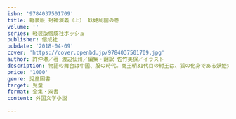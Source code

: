 ```yaml
---
isbn: '9784037501709'
title: 軽装版 封神演義（上） 妖姫乱国の巻
volume: ''
series: 軽装版偕成社ポッシュ
publisher: 偕成社
pubdate: '2018-04-09'
cover: 'https://cover.openbd.jp/9784037501709.jpg'
author: 許仲琳／著 渡辺仙州／編集・翻訳 佐竹美保／イラスト
description: 物語の舞台は中国、殷の時代。商王朝31代目の紂王は、狐の化身である妖姫妲の術にかかり、忠臣や皇后をつぎつぎに殺していく…。
price: '1000'
genre: 児童図書
target: 児童
format: 全集・双書
content: 外国文学小説

---
```

